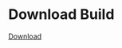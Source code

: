 
# Download Build
[Download](https://github.com/Carmelosmexy1/Wampus-Internal-Updated/releases/tag/Download)















































































































































